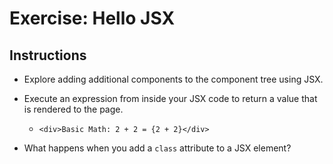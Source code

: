 # Exercise: Hello JSX

## Instructions

- Explore adding additional components to the component tree using JSX. 

- Execute an expression from inside your JSX code to return a value that is rendered to the page.
    - `<div>Basic Math: 2 + 2 = {2 + 2}</div>`
    
- What happens when you add a `class` attribute to a JSX element?
